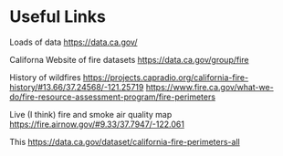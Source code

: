 # Useful Links

Loads of data
https://data.ca.gov/

Californa Website of fire datasets
https://data.ca.gov/group/fire

History of wildfires
https://projects.capradio.org/california-fire-history/#13.66/37.24568/-121.25719
https://www.fire.ca.gov/what-we-do/fire-resource-assessment-program/fire-perimeters

Live (I think) fire and smoke air quality map
https://fire.airnow.gov/#9.33/37.7947/-122.061

This
https://data.ca.gov/dataset/california-fire-perimeters-all
